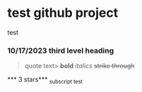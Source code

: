 # test github project
test 
### 10/17/2023 third level heading
> quote text>
**bold** *italics*
 ~~strike through~~

*** 3 stars***
<sub> subscript test </sub>
